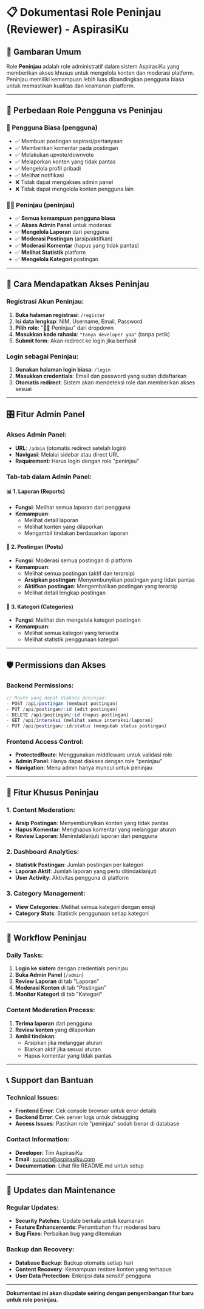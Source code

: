 # 📋 Dokumentasi Role Peninjau (Reviewer) - AspirasiKu

## 🎯 **Gambaran Umum**

Role **Peninjau** adalah role administratif dalam sistem AspirasiKu yang memberikan akses khusus untuk mengelola konten dan moderasi platform. Peninjau memiliki kemampuan lebih luas dibandingkan pengguna biasa untuk memastikan kualitas dan keamanan platform.

---

## 👥 **Perbedaan Role Pengguna vs Peninjau**

### **👤 Pengguna Biasa (pengguna)**
- ✅ Membuat postingan aspirasi/pertanyaan
- ✅ Memberikan komentar pada postingan
- ✅ Melakukan upvote/downvote
- ✅ Melaporkan konten yang tidak pantas
- ✅ Mengelola profil pribadi
- ✅ Melihat notifikasi
- ❌ Tidak dapat mengakses admin panel
- ❌ Tidak dapat mengelola konten pengguna lain

### **👨‍💼 Peninjau (peninjau)**
- ✅ **Semua kemampuan pengguna biasa**
- ✅ **Akses Admin Panel** untuk moderasi
- ✅ **Mengelola Laporan** dari pengguna
- ✅ **Moderasi Postingan** (arsip/aktifkan)
- ✅ **Moderasi Komentar** (hapus yang tidak pantas)
- ✅ **Melihat Statistik** platform
- ✅ **Mengelola Kategori** postingan

---

## 🔐 **Cara Mendapatkan Akses Peninjau**

### **Registrasi Akun Peninjau:**
1. **Buka halaman registrasi**: `/register`
2. **Isi data lengkap**: NIM, Username, Email, Password
3. **Pilih role**: "👨‍💼 Peninjau" dari dropdown
4. **Masukkan kode rahasia**: `"tanya developer yaa"` (tanpa petik)
5. **Submit form**: Akan redirect ke login jika berhasil

### **Login sebagai Peninjau:**
1. **Gunakan halaman login biasa**: `/login`
2. **Masukkan credentials**: Email dan password yang sudah didaftarkan
3. **Otomatis redirect**: Sistem akan mendeteksi role dan memberikan akses sesuai

---

## 🎛️ **Fitur Admin Panel**

### **Akses Admin Panel:**
- **URL**: `/admin` (otomatis redirect setelah login)
- **Navigasi**: Melalui sidebar atau direct URL
- **Requirement**: Harus login dengan role "peninjau"

### **Tab-tab dalam Admin Panel:**

#### **📊 1. Laporan (Reports)**
- **Fungsi**: Melihat semua laporan dari pengguna
- **Kemampuan**:
  - Melihat detail laporan
  - Melihat konten yang dilaporkan
  - Mengambil tindakan berdasarkan laporan

#### **📝 2. Postingan (Posts)**
- **Fungsi**: Moderasi semua postingan di platform
- **Kemampuan**:
  - Melihat semua postingan (aktif dan terarsip)
  - **Arsipkan postingan**: Menyembunyikan postingan yang tidak pantas
  - **Aktifkan postingan**: Mengembalikan postingan yang terarsip
  - Melihat detail lengkap postingan

#### **📂 3. Kategori (Categories)**
- **Fungsi**: Melihat dan mengelola kategori postingan
- **Kemampuan**:
  - Melihat semua kategori yang tersedia
  - Melihat statistik penggunaan kategori

---

## 🛡️ **Permissions dan Akses**

### **Backend Permissions:**
```javascript
// Route yang dapat diakses peninjau:
- POST /api/postingan (membuat postingan)
- PUT /api/postingan/:id (edit postingan)
- DELETE /api/postingan/:id (hapus postingan)
- GET /api/interaksi (melihat semua interaksi/laporan)
- PUT /api/postingan/:id/status (mengubah status postingan)
```

### **Frontend Access Control:**
- **ProtectedRoute**: Menggunakan middleware untuk validasi role
- **Admin Panel**: Hanya dapat diakses dengan role "peninjau"
- **Navigation**: Menu admin hanya muncul untuk peninjau

---

## 🔧 **Fitur Khusus Peninjau**

### **1. Content Moderation:**
- **Arsip Postingan**: Menyembunyikan konten yang tidak pantas
- **Hapus Komentar**: Menghapus komentar yang melanggar aturan
- **Review Laporan**: Menindaklanjuti laporan dari pengguna

### **2. Dashboard Analytics:**
- **Statistik Postingan**: Jumlah postingan per kategori
- **Laporan Aktif**: Jumlah laporan yang perlu ditindaklanjuti
- **User Activity**: Aktivitas pengguna di platform

### **3. Category Management:**
- **View Categories**: Melihat semua kategori dengan emoji
- **Category Stats**: Statistik penggunaan setiap kategori

---

## 🚀 **Workflow Peninjau**

### **Daily Tasks:**
1. **Login ke sistem** dengan credentials peninjau
2. **Buka Admin Panel** (`/admin`)
3. **Review Laporan** di tab "Laporan"
4. **Moderasi Konten** di tab "Postingan"
5. **Monitor Kategori** di tab "Kategori"

### **Content Moderation Process:**
1. **Terima laporan** dari pengguna
2. **Review konten** yang dilaporkan
3. **Ambil tindakan**:
   - Arsipkan jika melanggar aturan
   - Biarkan aktif jika sesuai aturan
   - Hapus komentar yang tidak pantas

---

## 📞 **Support dan Bantuan**

### **Technical Issues:**
- **Frontend Error**: Cek console browser untuk error details
- **Backend Error**: Cek server logs untuk debugging
- **Access Issues**: Pastikan role "peninjau" sudah benar di database

### **Contact Information:**
- **Developer**: Tim AspirasiKu
- **Email**: support@aspirasiku.com
- **Documentation**: Lihat file README.md untuk setup

---

## 🔄 **Updates dan Maintenance**

### **Regular Updates:**
- **Security Patches**: Update berkala untuk keamanan
- **Feature Enhancements**: Penambahan fitur moderasi baru
- **Bug Fixes**: Perbaikan bug yang ditemukan

### **Backup dan Recovery:**
- **Database Backup**: Backup otomatis setiap hari
- **Content Recovery**: Kemampuan restore konten yang terhapus
- **User Data Protection**: Enkripsi data sensitif pengguna

---

**Dokumentasi ini akan diupdate seiring dengan pengembangan fitur baru untuk role peninjau.**
